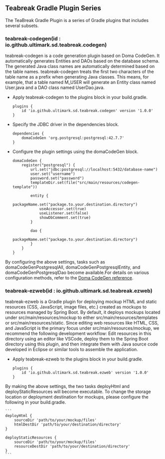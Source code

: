 ## Teabreak Gradle Plugin Series
The TeaBreak Gradle Plugin is a series of Gradle plugins that includes several subsets.

### teabreak-codegen(id : io.github.ultimark.sd.teabreak.codegen)
teabreak-codegen is a code generation plugin based on Doma CodeGen. It automatically generates Entities and DAOs based on the database schema. The generated Java class names are automatically determined based on the table names. teabreak-codegen treats the first two characters of the table name as a prefix when generating Java classes. This means, for example, that a table named M_USER will generate an Entity class named User.java and a DAO class named UserDao.java.

- Apply teabreak-codegen to the plugins block in your build.gradle.

	```
	plugins {
		id 'io.github.ultimark.sd.teabreak.codegen' version '1.0.0'
	}
	```

- Specify the JDBC driver in the dependencies block.

  	```
	dependencies {
		domaCodeGen 'org.postgresql:postgresql:42.7.7'
	}
	```
	
- Configure the plugin settings using the domaCodeGen block.

	```
	domaCodeGen {
		register("postgresql") {
			url.set("jdbc:postgresql://localhost:5432/database-name")
			user.set("username")
			password.set("password")
			templateDir.set(file("src/main/resources/codegen-template"))
			
			entity {
				packageName.set("package.to.your.destination.directory")
				useAccessor.set(true)
				useListener.set(false)
				showDbComment.set(true)
			}
			
			dao {
				packageName.set("package.to.your.destination.directory")
			}
		}
	}
 	```

By configuring the above settings, tasks such as domaCodeGenPostgresqlAll, domaCodeGenPostgresqlEntity, and domaCodeGenPostgresqlDao become available.For details on various configuration methods, refer to the [Doma CodeGen reference](https://docs.domaframework.org/en/stable/codegen/#configuration-reference).


### teabreak-ezweb(id : io.github.ultimark.sd.teabreak.ezweb)
teabreak-ezweb is a Gradle plugin for deploying mockup HTML and static resources (CSS, JavaScript, image files, etc.) created as mockups to resources managed by Spring Boot. By default, it deploys mockups located under src/main/resources/mockup to either src/main/resources/templates or src/main/resources/static. Since editing web resources like HTML, CSS, and JavaScript is the primary focus under src/main/resources/mockup, we recommend the following development workflow: Edit resources in this directory using an editor like VSCode, deploy them to the Spring Boot directory using this plugin, and then integrate them with Java source code developed in Eclipse or similar tools to assemble the application.

- Apply teabreak-ezweb to the plugins block in your build.gradle.

	```
	plugins {
		id 'io.github.ultimark.sd.teabreak.ezweb' version '1.0.0'
	}
	```

By making the above settings, the two tasks deployHtml and deployStaticResources will become executable.
To change the storage location or deployment destination for mockups, please configure the following in your build.gradle.

	```
	deployHtml {
		sourceDir 'path/to/your/mockup/files'
		htmlDestDir 'path/to/your/destination/directory'
	}
 
	deployStaticResources {
		sourceDir 'path/to/your/mockup/files'
		resourceDestDir 'path/to/your/destination/directory'
	}
 	```

